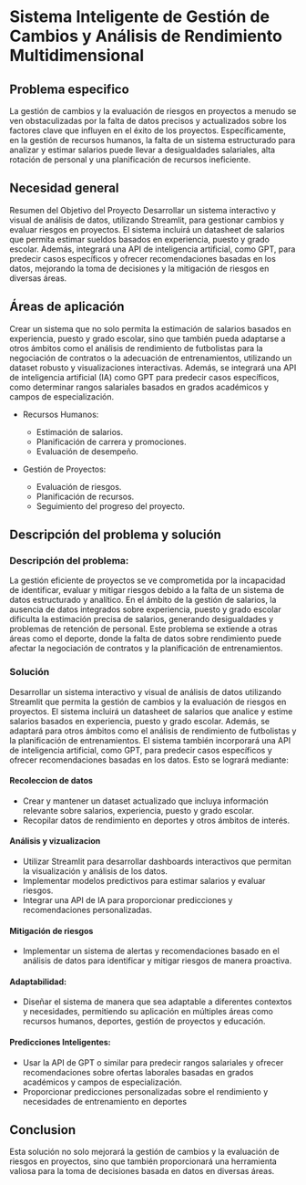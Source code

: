 
# Sistema Inteligente de Gestión de Cambios y Análisis de Rendimiento Multidimensional




## Problema especifico

La gestión de cambios y la evaluación de riesgos en proyectos a menudo se ven obstaculizadas por la falta de datos precisos y actualizados sobre los factores clave que influyen en el éxito de los proyectos. Específicamente, en la gestión de recursos humanos, la falta de un sistema estructurado para analizar y estimar salarios puede llevar a desigualdades salariales, alta rotación de personal y una planificación de recursos ineficiente.

## Necesidad general


Resumen del Objetivo del Proyecto
Desarrollar un sistema interactivo y visual de análisis de datos, utilizando Streamlit, para gestionar cambios y evaluar riesgos en proyectos. El sistema incluirá un datasheet de salarios que permita estimar sueldos basados en experiencia, puesto y grado escolar. Además, integrará una API de inteligencia artificial, como GPT, para predecir casos específicos y ofrecer recomendaciones basadas en los datos, mejorando la toma de decisiones y la mitigación de riesgos en diversas áreas.

## Áreas de aplicación

Crear un sistema que no solo permita la estimación de salarios basados en experiencia, puesto y grado escolar, sino que también pueda adaptarse a otros ámbitos como el análisis de rendimiento de futbolistas para la negociación de contratos o la adecuación de entrenamientos, utilizando un dataset robusto y visualizaciones interactivas. Además, se integrará una API de inteligencia artificial (IA) como GPT para predecir casos específicos, como determinar rangos salariales basados en grados académicos y campos de especialización.

- Recursos Humanos:
    - Estimación de salarios.
    - Planificación de carrera y promociones.
    - Evaluación de desempeño.

- Gestión de Proyectos:

    - Evaluación de riesgos.
    - Planificación de recursos.
    - Seguimiento del progreso del proyecto.

## Descripción del problema y solución

### Descripción del problema:

La gestión eficiente de proyectos se ve comprometida por la incapacidad de identificar, evaluar y mitigar riesgos debido a la falta de un sistema de datos estructurado y analítico. En el ámbito de la gestión de salarios, la ausencia de datos integrados sobre experiencia, puesto y grado escolar dificulta la estimación precisa de salarios, generando desigualdades y problemas de retención de personal. Este problema se extiende a otras áreas como el deporte, donde la falta de datos sobre rendimiento puede afectar la negociación de contratos y la planificación de entrenamientos.

### Solución

Desarrollar un sistema interactivo y visual de análisis de datos utilizando Streamlit que permita la gestión de cambios y la evaluación de riesgos en proyectos. El sistema incluirá un datasheet de salarios que analice y estime salarios basados en experiencia, puesto y grado escolar. Además, se adaptará para otros ámbitos como el análisis de rendimiento de futbolistas y la planificación de entrenamientos. El sistema también incorporará una API de inteligencia artificial, como GPT, para predecir casos específicos y ofrecer recomendaciones basadas en los datos. Esto se logrará mediante:

#### Recoleccion de datos

- Crear y mantener un dataset actualizado que incluya información relevante sobre salarios, experiencia, puesto y grado escolar.
- Recopilar datos de rendimiento en deportes y otros ámbitos de interés.

#### Análisis y vizualizacion 

- Utilizar Streamlit para desarrollar dashboards interactivos que permitan la visualización y análisis de los datos.
- Implementar modelos predictivos para estimar salarios y evaluar riesgos.
- Integrar una API de IA para proporcionar predicciones y recomendaciones personalizadas.

#### Mitigación de riesgos

- Implementar un sistema de alertas y recomendaciones basado en el análisis de datos para identificar y mitigar riesgos de manera proactiva.

#### Adaptabilidad:

- Diseñar el sistema de manera que sea adaptable a diferentes contextos y necesidades, permitiendo su aplicación en múltiples áreas como recursos humanos, deportes, gestión de proyectos y educación.

#### Predicciones Inteligentes:

- Usar la API de GPT o similar para predecir rangos salariales y ofrecer recomendaciones sobre ofertas laborales basadas en grados académicos y campos de especialización.
- Proporcionar predicciones personalizadas sobre el rendimiento y necesidades de entrenamiento en deportes



## Conclusion
Esta solución no solo mejorará la gestión de cambios y la evaluación de riesgos en proyectos, sino que también proporcionará una herramienta valiosa para la toma de decisiones basada en datos en diversas áreas.
